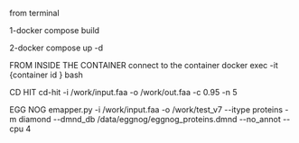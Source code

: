 
from terminal 

1-docker compose build 

2-docker compose up -d 


FROM INSIDE THE CONTAINER 
connect to the container 
docker exec -it {container id } bash 


CD HIT 
cd-hit -i /work/input.faa -o /work/out.faa -c 0.95 -n 5

EGG NOG
emapper.py -i /work/input.faa -o /work/test_v7 --itype proteins -m diamond --dmnd_db /data/eggnog/eggnog_proteins.dmnd --no_annot --cpu 4